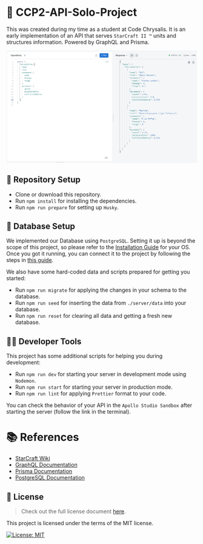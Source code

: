 # 🚀 CCP2-API-Solo-Project

This was created during my time as a student at Code Chrysalis. It is an early implementation of an API that serves `StarCraft II ™` units and structures information. Powered by GraphQL and Prisma.

![Apollo Server Screenshot](./img/api_screenshot.png)

## 🔨 Repository Setup

- Clone or download this repository.
- Run `npm install` for installing the dependencies.
- Run `npm run prepare` for setting up `Husky`.

## 💾 Database Setup

We implemented our Database using `PostgreSQL`. Setting it up is beyond the scope of this project, so please refer to the [Installation Guide](https://www.postgresql.org/download/) for your OS. Once you got it running, you can connect it to the project by following the steps in [this guide](https://www.prisma.io/docs/getting-started/setup-prisma/start-from-scratch/relational-databases-typescript-postgres).

We also have some hard-coded data and scripts prepared for getting you started:

- Run `npm run migrate` for applying the changes in your schema to the database.
- Run `npm run seed` for inserting the data from `./server/data` into your database.
- Run `npm run reset` for clearing all data and getting a fresh new database.

## 👨‍💻 Developer Tools

This project has some additional scripts for helping you during development:

- Run `npm run dev` for starting your server in development mode using `Nodemon`.
- Run `npm run start` for starting your server in production mode.
- Run `npm run lint` for applying `Prettier` format to your code.

You can check the behavior of your API in the `Apollo Studio Sandbox` after starting the server (follow the link in the terminal).

# 📚 References

- [StarCraft Wiki](https://starcraft.fandom.com/wiki/StarCraft_Wiki)
- [GraphQL Documentation](https://graphql.org/learn/)
- [Prisma Documentation](https://www.prisma.io/docs/concepts)
- [PostgreSQL Documentation](https://www.postgresql.org/docs/)

## 📝 License

> Check out the full license document [here](https://github.com/jean-fernandez-imt/CCP2-API-Solo-Project/blob/main/LICENSE).

This project is licensed under the terms of the MIT license.

[![License: MIT](https://img.shields.io/badge/License-MIT-yellow.svg)](https://opensource.org/licenses/MIT)
